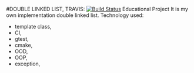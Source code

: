 
#DOUBLE LINKED LIST, TRAVIS: [![Build Status](https://travis-ci.com/szymonjanas/DoubleLinkedList.svg?branch=master)](https://travis-ci.com/szymonjanas/DoubleLinkedList)
Educational Project
It is my own implementation double linked list.
Technology used:
- template class,
- CI,
- gtest,
- cmake,
- OOD,
- OOP,
- exception,
